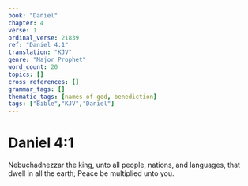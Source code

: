 ```yaml
---
book: "Daniel"
chapter: 4
verse: 1
ordinal_verse: 21839
ref: "Daniel 4:1"
translation: "KJV"
genre: "Major Prophet"
word_count: 20
topics: []
cross_references: []
grammar_tags: []
thematic_tags: [names-of-god, benediction]
tags: ["Bible","KJV","Daniel"]
---
```


# Daniel 4:1

Nebuchadnezzar the king, unto all people, nations, and languages, that dwell in all the earth; Peace be multiplied unto you.

